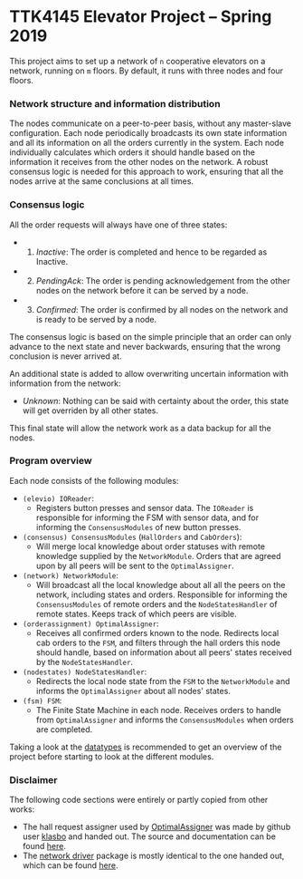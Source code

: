 # TTK4145 Elevator Project – Spring 2019

This project aims to set up a network of `n` cooperative elevators on a network, running on `m` floors. By default, it runs with three nodes and four floors.

### Network structure and information distribution
The nodes communicate on a peer-to-peer basis, without any master-slave configuration. Each node periodically broadcasts its own state information and all its information on all the orders currently in the system. Each node individually calculates which orders it should handle based on the information it receives from the other nodes on the network. A robust consensus logic is needed for this approach to work, ensuring that all the nodes arrive at the same conclusions at all times.

### Consensus logic
All the order requests will always have one of three states:
- 1. *Inactive*: The order is completed and hence to be regarded as Inactive.
- 2. *PendingAck*: The order is pending acknowledgement from the other nodes on the network before it can be served by a node.
- 3. *Confirmed*: The order is confirmed by all nodes on the network and is ready to be served by a node.

The consensus logic is based on the simple principle that an order can only advance to the next state and never backwards, ensuring that the wrong conclusion is never arrived at.

An additional state is added to allow overwriting uncertain information with information from the network:
- *Unknown*: Nothing can be said with certainty about the order, this state will get overriden by all other states.

This final state will allow the network work as a data backup for all the nodes.

### Program overview
Each node consists of the following modules:
- `(elevio) IOReader`:
    - Registers button presses and sensor data. The `IOReader` is responsible for informing the FSM with sensor data, and for informing the `ConsensusModules` of new button presses.
- `(consensus) ConsensusModules` (`HallOrders` and `CabOrders`):
    - Will merge local knowledge about order statuses with remote knowledge supplied by the `NetworkModule`. Orders that are agreed upon by all peers will be sent to the `OptimalAssigner`.
- `(network) NetworkModule`:
    - Will broadcast all the local knowledge about all all the peers on the network, including states and orders. Responsible for informing the `ConsensusModules` of remote orders and the `NodeStatesHandler` of remote states. Keeps track of which peers are visible.
- `(orderassignment) OptimalAssigner`:
    - Receives all confirmed orders known to the node. Redirects local cab orders to the `FSM`, and filters through the hall orders this node should handle, based on information about all peers' states received by the `NodeStatesHandler`.
- `(nodestates) NodeStatesHandler`:
    - Redirects the local node state from the `FSM` to the `NetworkModule` and informs the `OptimalAssigner` about all nodes' states.
- `(fsm) FSM`:
    - The Finite State Machine in each node. Receives orders to handle from `OptimalAssigner` and informs the `ConsensusModules` when orders are completed.

Taking a look at the [datatypes](./datatypes/datatypes.go) is recommended to get an overview of the project before starting to look at the different modules.


### Disclaimer
The following code sections were entirely or partly copied from other works:
- The hall request assigner used by [OptimalAssigner](./orderassignment/orderassignment.go) was made by github user [klasbo](https://github.com/klasbo) and handed out. The source and documentation can be found [here](https://github.com/TTK4145/Project-resources/tree/master/cost_fns/hall_request_assigner/).
- The [network driver](./network/driver) package is mostly identical to the one handed out, which can be found [here](https://github.com/TTK4145/Network-go/).
